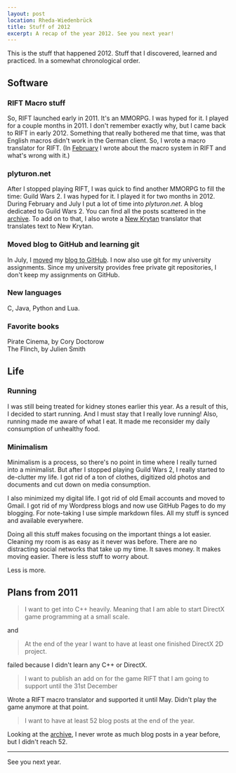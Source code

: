 ```yaml
---
layout: post
location: Rheda-Wiedenbrück
title: Stuff of 2012
excerpt: A recap of the year 2012. See you next year!
---
```


This is the stuff that happened 2012. Stuff that I discovered, learned and practiced. In a somewhat chronological order.


## Software
### RIFT Macro stuff

So, RIFT launched early in 2011. It's an MMORPG. I was hyped for it. I played for a couple months in 2011.
I don't remember exactly why, but I came back to RIFT in early 2012. Something that really bothered me that time, was that English macros didn't work in the German client. So, I wrote a macro translator for RIFT. (In [February](/2012/02/03/the-rift-macro-system) I wrote about the macro system in RIFT and what's wrong with it.)


### plyturon.net
 
After I stopped playing RIFT, I was quick to find another MMORPG to fill the time: Guild Wars 2. I was hyped for it. I played it for two months in 2012. During February and July I put a lot of time into *plyturon.net*. A blog dedicated to Guild Wars 2. You can find all the posts scattered in the [archive](/archive/). To add on to that, I also wrote a [New Krytan](http://wiki.guildwars2.com/wiki/New_Krytan#Reading_and_translation) translator that translates text to New Krytan.

### Moved blog to GitHub and learning git

In July, I [moved](/2012/07/26/HelloGitHub) my [blog to GitHub](/2012/07/28/Setup-done). I now also use git for my university assignments. Since my university provides free private git repositories, I don't keep my assignments on GitHub.

### New languages

C, Java, Python and Lua.

### Favorite books

Pirate Cinema, by Cory Doctorow  
The Flinch, by Julien Smith

## Life

### Running

I was still being treated for kidney stones earlier this year. As a result of this, I decided to start running. And I must stay that I really love running! Also, running made me aware of what I eat. It made me reconsider my daily consumption of unhealthy food.

### Minimalism

Minimalism is a process, so there's no point in time where I really turned into a minimalist. But after I stopped playing Guild Wars 2, I really started to de-clutter my life. I got rid of a ton of clothes, digitized old photos and documents and cut down on media consumption.

I also minimized my digital life. I got rid of old Email accounts and moved to Gmail. I got rid of my Wordpress blogs and now use GitHub Pages to do my blogging. For note-taking I use simple markdown files. All my stuff is synced and available everywhere.

Doing all this stuff makes focusing on the important things a lot easier. Cleaning my room is as easy as it never was before. There are no distracting social networks that take up my time. It saves money. It makes moving easier. There is less stuff to worry about.

Less is more.

## Plans from 2011
> I want to get into C++ heavily. Meaning that I am able to start DirectX game programming at a small scale.

and

> At the end of the year I want to have at least one finished DirectX 2D project.
 
failed because I didn't learn any C++ or DirectX. 

> I want to publish an add on for the game RIFT that I am going to support until the 31st December

Wrote a RIFT macro translator and supported it until May. Didn't play the game anymore at that point.

> I want to have at least 52 blog posts at the end of the year.

Looking at the [archive](http://phansch.net/archive/), I never wrote as much blog posts in a year before, but I didn't reach 52.

----

See you next year.
